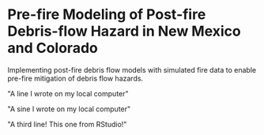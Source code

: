 # Pre-fire Modeling of Post-fire Debris-flow Hazard in New Mexico and Colorado
Implementing post-fire debris flow models with simulated fire data to enable pre-fire mitigation of debris flow hazards.


"A line I wrote on my local computer"

"A sine I wrote on my local computer"

"A third line! This one from RStudio!"
